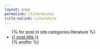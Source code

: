 ```yaml
---
layout: page
permalink: /literature/
title-nolink: Literature
---
```

<ul>
    {% for post in site.categories.literature %}
        <li><a href="{{ post.url }}">{{ post.title }}</a></li>
    {% endfor %}
</ul>

<!---<ul>
    {% for post in site.tags.literature %}
        <li><a href="{{ post.url }}">{{ post.title }}</a></li>
    {% endfor %}
</ul>--->

<!-- ## Check out our literature blog posts:
- [One-Dimensional Man](/_posts/2021-03-15-test.md)
- [Eros and Civilization](/_posts/2021-03-15-test.md)
- [Caliban and the Witch](/_posts/2021-03-15-test.md)
- [Pokemon](/_posts/2021-03-15-test.md) -->